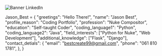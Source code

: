 ![Banner LinkedIn](https://github.com/Trelium99/Trelium99/assets/154448108/2472df58-5bd5-4c7d-a69f-983eb843cfe4)

Jason_Best = {
    "greetings": "Hello There!",
    "name": "Jason Best",
    "profile_reason": "Coding Portfolio",
    "profession": "Nuke Compositor",
    "education": "Self-taught Coder",
    "coding_language1": "Python",
    "coding_language2": "Java",
    "field_interests": ["Python for Nuke", "Web Development"],
    "additional_knowledge": ["Flask", "Django"],
    "contact_detials": { 
            "email": "bestcreate99@gmail.com", 
            "phone": "061 810 1781",
  },
}
